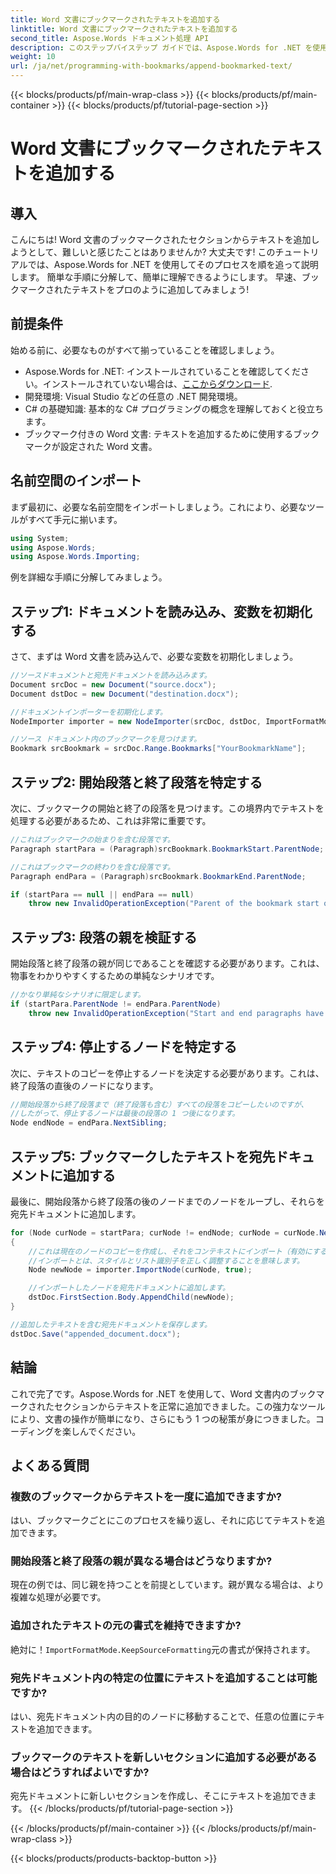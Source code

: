 ```yaml
---
title: Word 文書にブックマークされたテキストを追加する
linktitle: Word 文書にブックマークされたテキストを追加する
second_title: Aspose.Words ドキュメント処理 API
description: このステップバイステップ ガイドでは、Aspose.Words for .NET を使用して Word 文書にブックマークされたテキストを追加する方法を学習します。開発者に最適です。
weight: 10
url: /ja/net/programming-with-bookmarks/append-bookmarked-text/
---
```


{{< blocks/products/pf/main-wrap-class >}}
{{< blocks/products/pf/main-container >}}
{{< blocks/products/pf/tutorial-page-section >}}

# Word 文書にブックマークされたテキストを追加する

## 導入

こんにちは! Word 文書のブックマークされたセクションからテキストを追加しようとして、難しいと感じたことはありませんか? 大丈夫です! このチュートリアルでは、Aspose.Words for .NET を使用してそのプロセスを順を追って説明します。 簡単な手順に分解して、簡単に理解できるようにします。 早速、ブックマークされたテキストをプロのように追加してみましょう!

## 前提条件

始める前に、必要なものがすべて揃っていることを確認しましょう。

-  Aspose.Words for .NET: インストールされていることを確認してください。インストールされていない場合は、[ここからダウンロード](https://releases.aspose.com/words/net/).
- 開発環境: Visual Studio などの任意の .NET 開発環境。
- C# の基礎知識: 基本的な C# プログラミングの概念を理解しておくと役立ちます。
- ブックマーク付きの Word 文書: テキストを追加するために使用するブックマークが設定された Word 文書。

## 名前空間のインポート

まず最初に、必要な名前空間をインポートしましょう。これにより、必要なツールがすべて手元に揃います。

```csharp
using System;
using Aspose.Words;
using Aspose.Words.Importing;
```

例を詳細な手順に分解してみましょう。

## ステップ1: ドキュメントを読み込み、変数を初期化する

さて、まずは Word 文書を読み込んで、必要な変数を初期化しましょう。

```csharp
//ソースドキュメントと宛先ドキュメントを読み込みます。
Document srcDoc = new Document("source.docx");
Document dstDoc = new Document("destination.docx");

//ドキュメントインポーターを初期化します。
NodeImporter importer = new NodeImporter(srcDoc, dstDoc, ImportFormatMode.KeepSourceFormatting);

//ソース ドキュメント内のブックマークを見つけます。
Bookmark srcBookmark = srcDoc.Range.Bookmarks["YourBookmarkName"];
```

## ステップ2: 開始段落と終了段落を特定する

次に、ブックマークの開始と終了の段落を見つけます。この境界内でテキストを処理する必要があるため、これは非常に重要です。

```csharp
//これはブックマークの始まりを含む段落です。
Paragraph startPara = (Paragraph)srcBookmark.BookmarkStart.ParentNode;

//これはブックマークの終わりを含む段落です。
Paragraph endPara = (Paragraph)srcBookmark.BookmarkEnd.ParentNode;

if (startPara == null || endPara == null)
    throw new InvalidOperationException("Parent of the bookmark start or end is not a paragraph, cannot handle this scenario yet.");
```

## ステップ3: 段落の親を検証する

開始段落と終了段落の親が同じであることを確認する必要があります。これは、物事をわかりやすくするための単純なシナリオです。

```csharp
//かなり単純なシナリオに限定します。
if (startPara.ParentNode != endPara.ParentNode)
    throw new InvalidOperationException("Start and end paragraphs have different parents, cannot handle this scenario yet.");
```

## ステップ4: 停止するノードを特定する

次に、テキストのコピーを停止するノードを決定する必要があります。これは、終了段落の直後のノードになります。

```csharp
//開始段落から終了段落まで（終了段落も含む）すべての段落をコピーしたいのですが、
//したがって、停止するノードは最後の段落の 1 つ後になります。
Node endNode = endPara.NextSibling;
```

## ステップ5: ブックマークしたテキストを宛先ドキュメントに追加する

最後に、開始段落から終了段落の後のノードまでのノードをループし、それらを宛先ドキュメントに追加します。

```csharp
for (Node curNode = startPara; curNode != endNode; curNode = curNode.NextSibling)
{
    //これは現在のノードのコピーを作成し、それをコンテキストにインポート（有効にする）します。
    //インポートとは、スタイルとリスト識別子を正しく調整することを意味します。
    Node newNode = importer.ImportNode(curNode, true);

    //インポートしたノードを宛先ドキュメントに追加します。
    dstDoc.FirstSection.Body.AppendChild(newNode);
}

//追加したテキストを含む宛先ドキュメントを保存します。
dstDoc.Save("appended_document.docx");
```

## 結論

これで完了です。Aspose.Words for .NET を使用して、Word 文書内のブックマークされたセクションからテキストを正常に追加できました。この強力なツールにより、文書の操作が簡単になり、さらにもう 1 つの秘策が身につきました。コーディングを楽しんでください。

## よくある質問

### 複数のブックマークからテキストを一度に追加できますか?
はい、ブックマークごとにこのプロセスを繰り返し、それに応じてテキストを追加できます。

### 開始段落と終了段落の親が異なる場合はどうなりますか?
現在の例では、同じ親を持つことを前提としています。親が異なる場合は、より複雑な処理が必要です。

### 追加されたテキストの元の書式を維持できますか?
絶対に！`ImportFormatMode.KeepSourceFormatting`元の書式が保持されます。

### 宛先ドキュメント内の特定の位置にテキストを追加することは可能ですか?
はい、宛先ドキュメント内の目的のノードに移動することで、任意の位置にテキストを追加できます。

### ブックマークのテキストを新しいセクションに追加する必要がある場合はどうすればよいですか?
宛先ドキュメントに新しいセクションを作成し、そこにテキストを追加できます。
{{< /blocks/products/pf/tutorial-page-section >}}

{{< /blocks/products/pf/main-container >}}
{{< /blocks/products/pf/main-wrap-class >}}

{{< blocks/products/products-backtop-button >}}
